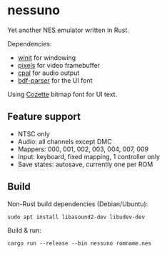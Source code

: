 # nessuno

Yet another NES emulator written in Rust.

Dependencies:
- [winit](https://github.com/rust-windowing/winit/) for windowing
- [pixels](https://github.com/parasyte/pixels/) for video framebuffer
- [cpal](https://github.com/RustAudio/cpal) for audio output
- [bdf-parser](https://github.com/embedded-graphics/bdf) for the UI font

Using [Cozette](https://github.com/slavfox/Cozette/) bitmap font for UI text.

## Feature support

- NTSC only
- Audio: all channels except DMC
- Mappers: 000, 001, 002, 003, 004, 007, 009
- Input: keyboard, fixed mapping, 1 controller only
- Save states: autosave, currently one per ROM

## Build

Non-Rust build dependencies (Debian/Ubuntu):

```
sudo apt install libasound2-dev libudev-dev
```

Build & run:

```
cargo run --release --bin nessuno romname.nes
```
